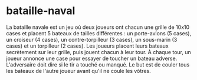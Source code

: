 # bataille-naval
La bataille navale est un jeu où deux joueurs ont chacun une grille de 10x10 cases et placent 5 bateaux de tailles différentes :
un porte-avions (5 cases),
un croiseur (4 cases), 
un contre-torpilleur (3 cases),
un sous-marin (3 cases) 
et un torpilleur (2 cases). Les joueurs placent leurs bateaux secrètement sur leur grille, puis jouent chacun à leur tour. 
À chaque tour, un joueur annonce une case pour essayer de toucher un bateau adverse.
L'adversaire doit dire si le tir a touché ou manqué. 
Le but est de couler tous les bateaux de l'autre joueur avant qu'il ne coule les vôtres.
